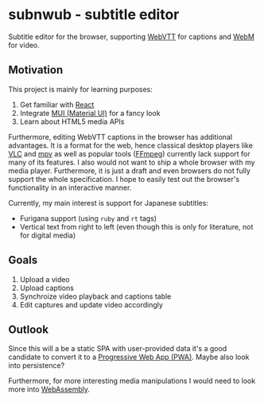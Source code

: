 # subnwub - subtitle editor

Subtitle editor for the browser, supporting [WebVTT](https://w3c.github.io/webvtt/) for captions and [WebM](https://www.webmproject.org/) for video.

## Motivation

This project is mainly for learning purposes:

1. Get familiar with [React](https://reactjs.org/)
2. Integrate [MUI (Material UI)](https://mui.com/) for a fancy look
3. Learn about HTML5 media APIs

Furthermore, editing WebVTT captions in the browser has additional advantages. It is a format for the web, hence classical desktop players like [VLC](https://www.videolan.org/) and [mpv](https://mpv.io/) as well as popular tools ([FFmpeg](https://ffmpeg.org/)) currently lack support for many of its features. I also would not want to ship a whole browser with my media player. Furthermore, it is just a draft and even browsers do not fully support the whole specification. I hope to easily test out the browser's functionality in an interactive manner.

Currently, my main interest is support for Japanese subtitles:
* Furigana support (using `ruby` and `rt` tags)
* Vertical text from right to left (even though this is only for literature, not for digital media)

## Goals

1. Upload a video
2. Upload captions
3. Synchroize video playback and captions table
4. Edit captures and update video accordingly

## Outlook

Since this will a be a static SPA with user-provided data it's a good candidate to convert it to a [Progressive Web App (PWA)](https://developer.mozilla.org/en-US/docs/Web/Progressive_web_apps). Maybe also look into persistence?

Furthermore, for more interesting media manipulations I would need to look more into [WebAssembly](https://webassembly.org/).